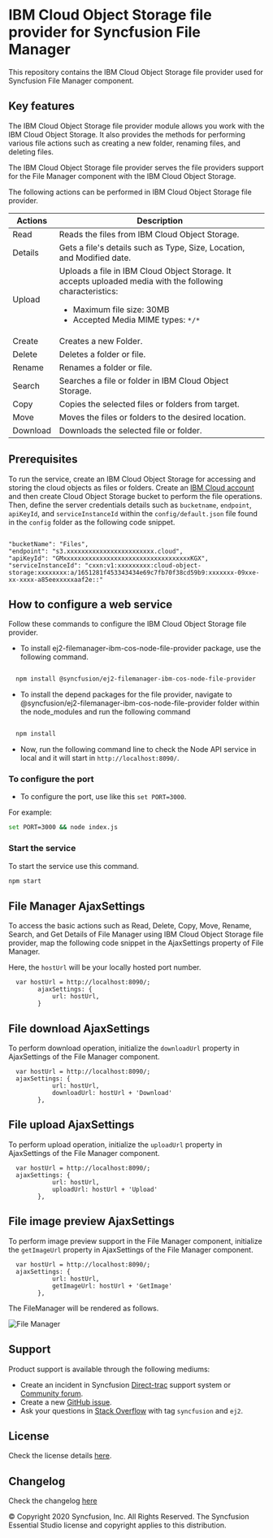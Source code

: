 # IBM Cloud Object Storage file provider for Syncfusion File Manager

This repository contains the IBM Cloud Object Storage file provider used for Syncfusion File Manager component.

## Key features

The IBM Cloud Object Storage file provider module allows you work with the IBM Cloud Object Storage. It also provides the methods for performing various file actions such as creating a new folder, renaming files, and deleting files.

The IBM Cloud Object Storage file provider serves the file providers support for the File Manager component with the IBM Cloud Object Storage.

The following actions can be performed in IBM Cloud Object Storage file provider.

| **Actions** | **Description** |
| --- | --- |
| Read     | Reads the files from IBM Cloud Object Storage. |
| Details  | Gets a file's details such as Type, Size, Location, and Modified date. |
| Upload   | Uploads a file in IBM Cloud Object Storage. It accepts uploaded media with the following characteristics: <ul><li>Maximum file size:  30MB</li><li>Accepted Media MIME types: `*/*` </li></ul> |
| Create   | Creates a new Folder. |
| Delete   | Deletes a folder or file. |
| Rename   | Renames a folder or file. |
| Search   | Searches a file or folder in IBM Cloud Object Storage. |
| Copy     | Copies the selected files or folders from target. |
| Move     | Moves the files or folders to the desired location. |
| Download | Downloads the selected file or folder.    |

## Prerequisites

To run the service, create an IBM Cloud Object Storage for accessing and storing the cloud objects as files or folders. Create an [IBM Cloud account](https://cloud.ibm.com/docs/services/cloud-object-storage/basics?topic=cloud-object-storage-provision) and then create Cloud Object Storage bucket to perform the file operations. Then, define the server credentials details such as `bucketname`, `endpoint`, `apiKeyId`, and `serviceInstanceId` within the `config/default.json` file found in the `config` folder as the following code snippet.

```

"bucketName": "Files",
"endpoint": "s3.xxxxxxxxxxxxxxxxxxxxxxxx.cloud",
"apiKeyId": "GMxxxxxxxxxxxxxxxxxxxxxxxxxxxxxxxxxxxKGX",
"serviceInstanceId": "cxxn:v1:xxxxxxxxx:cloud-object-storage:xxxxxxxx:a/1651281f453343434e69c7fb70f38cd59b9:xxxxxxx-09xxe-xx-xxxx-a85eexxxxxaaf2e::"

```

## How to configure a web service

Follow these commands to configure the IBM Cloud Object Storage file provider.

- To install ej2-filemanager-ibm-cos-node-file-provider package, use the following command.

```sh

  npm install @syncfusion/ej2-filemanager-ibm-cos-node-file-provider

```

- To install the depend packages for the file provider, navigate to @syncfusion/ej2-filemanager-ibm-cos-node-file-provider folder within the node_modules and run the following command

```sh

  npm install

```

- Now, run the following command line to check the Node API service in local and it will start in `http://localhost:8090/`.

### To configure the port

- To configure the port, use like this `set PORT=3000`.

For example:

```sh
set PORT=3000 && node index.js
```

### Start the service

To start the service use this command.

```sh
npm start
```

## File Manager AjaxSettings

To access the basic actions such as Read, Delete, Copy, Move, Rename, Search, and Get Details of File Manager using IBM Cloud Object Storage file provider, map the following code snippet in the AjaxSettings property of File Manager.

Here, the `hostUrl` will be your locally hosted port number.

```
  var hostUrl = http://localhost:8090/;
        ajaxSettings: {
            url: hostUrl,
        }
```

## File download AjaxSettings

To perform download operation, initialize the `downloadUrl` property in AjaxSettings of the File Manager component.

```
  var hostUrl = http://localhost:8090/;
  ajaxSettings: {
            url: hostUrl,
            downloadUrl: hostUrl + 'Download'
        },
```

## File upload AjaxSettings

To perform upload operation, initialize the `uploadUrl` property in AjaxSettings of the File Manager component.

```
  var hostUrl = http://localhost:8090/;
  ajaxSettings: {
            url: hostUrl,
            uploadUrl: hostUrl + 'Upload'
        },
```

## File image preview AjaxSettings

To perform image preview support in the File Manager component, initialize the `getImageUrl` property in AjaxSettings of the File Manager component.

```
  var hostUrl = http://localhost:8090/;
  ajaxSettings: {
            url: hostUrl,
            getImageUrl: hostUrl + 'GetImage'
        },
```

The FileManager will be rendered as follows.

![File Manager](https://ej2.syncfusion.com/products/images/file-manager/readme.gif)

## Support

Product support is available through the following mediums:

- Create an incident in Syncfusion [Direct-trac](https://www.syncfusion.com/support/directtrac/incidents?utm_source=npm&utm_campaign=filemanager) support system or [Community forum](https://www.syncfusion.com/forums/essential-js2?utm_source=npm&utm_campaign=filemanager).
- Create a new [GitHub issue](https://github.com/syncfusion/ej2-javascript-ui-controls/issues/new).
- Ask your questions in [Stack Overflow](https://stackoverflow.com/?utm_source=npm&utm_campaign=filemanager) with tag `syncfusion` and `ej2`.

## License

Check the license details [here](https://github.com/syncfusion/ej2-javascript-ui-controls/blob/master/license).

## Changelog

Check the changelog [here](https://github.com/syncfusion/ej2-javascript-ui-controls/blob/master/controls/filemanager/CHANGELOG.md)

© Copyright 2020 Syncfusion, Inc. All Rights Reserved. The Syncfusion Essential Studio license and copyright applies to this distribution.

